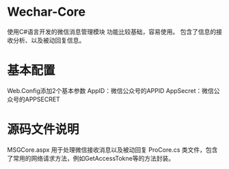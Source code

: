 # Wechar-Core
使用C#语言开发的微信消息管理模块
功能比较基础，容易使用。
包含了信息的接收分析、以及被动回复信息。

# 基本配置
Web.Config添加2个基本参数
AppID：微信公众号的APPID
AppSecret：微信公众号的APPSECRET

# 源码文件说明
MSGCore.aspx 用于处理微信接收消息以及被动回复
ProCore.cs 类文件，包含了常用的网络请求方法，例如GetAccessTokne等的方法封装。
